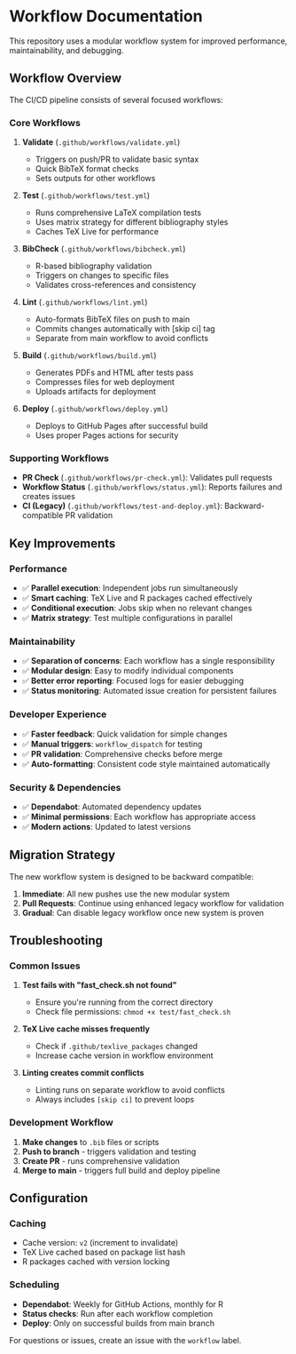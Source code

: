 # Workflow Documentation

This repository uses a modular workflow system for improved performance, maintainability, and debugging.

## Workflow Overview

The CI/CD pipeline consists of several focused workflows:

### Core Workflows

1. **Validate** (`.github/workflows/validate.yml`)
   - Triggers on push/PR to validate basic syntax
   - Quick BibTeX format checks
   - Sets outputs for other workflows

2. **Test** (`.github/workflows/test.yml`)  
   - Runs comprehensive LaTeX compilation tests
   - Uses matrix strategy for different bibliography styles
   - Caches TeX Live for performance

3. **BibCheck** (`.github/workflows/bibcheck.yml`)
   - R-based bibliography validation
   - Triggers on changes to specific files
   - Validates cross-references and consistency

4. **Lint** (`.github/workflows/lint.yml`)
   - Auto-formats BibTeX files on push to main
   - Commits changes automatically with [skip ci] tag
   - Separate from main workflow to avoid conflicts

5. **Build** (`.github/workflows/build.yml`)
   - Generates PDFs and HTML after tests pass
   - Compresses files for web deployment
   - Uploads artifacts for deployment

6. **Deploy** (`.github/workflows/deploy.yml`)
   - Deploys to GitHub Pages after successful build
   - Uses proper Pages actions for security

### Supporting Workflows

- **PR Check** (`.github/workflows/pr-check.yml`): Validates pull requests
- **Workflow Status** (`.github/workflows/status.yml`): Reports failures and creates issues
- **CI (Legacy)** (`.github/workflows/test-and-deploy.yml`): Backward-compatible PR validation

## Key Improvements

### Performance
- ✅ **Parallel execution**: Independent jobs run simultaneously
- ✅ **Smart caching**: TeX Live and R packages cached effectively  
- ✅ **Conditional execution**: Jobs skip when no relevant changes
- ✅ **Matrix strategy**: Test multiple configurations in parallel

### Maintainability
- ✅ **Separation of concerns**: Each workflow has a single responsibility
- ✅ **Modular design**: Easy to modify individual components
- ✅ **Better error reporting**: Focused logs for easier debugging
- ✅ **Status monitoring**: Automated issue creation for persistent failures

### Developer Experience
- ✅ **Faster feedback**: Quick validation for simple changes
- ✅ **Manual triggers**: `workflow_dispatch` for testing
- ✅ **PR validation**: Comprehensive checks before merge
- ✅ **Auto-formatting**: Consistent code style maintained automatically

### Security & Dependencies
- ✅ **Dependabot**: Automated dependency updates
- ✅ **Minimal permissions**: Each workflow has appropriate access
- ✅ **Modern actions**: Updated to latest versions

## Migration Strategy

The new workflow system is designed to be backward compatible:

1. **Immediate**: All new pushes use the new modular system
2. **Pull Requests**: Continue using enhanced legacy workflow for validation  
3. **Gradual**: Can disable legacy workflow once new system is proven

## Troubleshooting

### Common Issues

1. **Test fails with "fast_check.sh not found"**
   - Ensure you're running from the correct directory
   - Check file permissions: `chmod +x test/fast_check.sh`

2. **TeX Live cache misses frequently**
   - Check if `.github/texlive_packages` changed
   - Increase cache version in workflow environment

3. **Linting creates commit conflicts**
   - Linting runs on separate workflow to avoid conflicts
   - Always includes `[skip ci]` to prevent loops

### Development Workflow

1. **Make changes** to `.bib` files or scripts
2. **Push to branch** - triggers validation and testing
3. **Create PR** - runs comprehensive validation
4. **Merge to main** - triggers full build and deploy pipeline

## Configuration

### Caching
- Cache version: `v2` (increment to invalidate)
- TeX Live cached based on package list hash
- R packages cached with version locking

### Scheduling
- **Dependabot**: Weekly for GitHub Actions, monthly for R
- **Status checks**: Run after each workflow completion  
- **Deploy**: Only on successful builds from main branch

For questions or issues, create an issue with the `workflow` label.